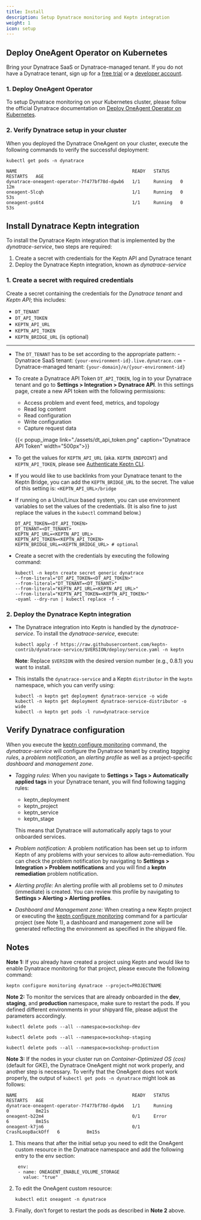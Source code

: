 ```yaml
---
title: Install
description: Setup Dynatrace monitoring and Keptn integration
weight: 1
icon: setup
---
```


## Deploy OneAgent Operator on Kubernetes

Bring your Dynatrace SaaS or Dynatrace-managed tenant. If you do not have a Dynatrace tenant, sign up for a [free trial](https://www.dynatrace.com/trial/) or a [developer account](https://www.dynatrace.com/developer/).

### 1. Deploy OneAgent Operator

To setup Dynatrace monitoring on your Kubernetes cluster, please follow the official Dynatrace documentation on [Deploy OneAgent Operator on Kubernetes](https://www.dynatrace.com/support/help/technology-support/cloud-platforms/kubernetes/deploy-oneagent-k8/).

### 2. Verify Dynatrace setup in your cluster

When you deployed the Dynatrace OneAgent on your cluster, execute the following commands to verify the successful deployment:

```console
kubectl get pods -n dynatrace
```

```console
NAME                                           READY   STATUS    RESTARTS   AGE
dynatrace-oneagent-operator-7f477bf78d-dgwb6   1/1     Running   0          12m
oneagent-5lcqh                                 1/1     Running   0          53s
oneagent-ps6t4                                 1/1     Running   0          53s
```

## Install Dynatrace Keptn integration

To install the Dynatrace Keptn integration that is implemented by the *dynatrace-service*, two steps are required:

1. Create a secret with credentials for the Keptn API and Dynatrace tenant
1. Deploy the Dynatrace Keptn integration, known as *dynatrace-service*

### 1. Create a secret with required credentials

Create a secret containing the credentials for the *Dynatrace tenant* and *Keptn API*; this includes: 

* `DT_TENANT`
* `DT_API_TOKEN`
* `KEPTN_API_URL` 
* `KEPTN_API_TOKEN`
* `KEPTN_BRIDGE_URL` (is optional)

---

* The `DT_TENANT` has to be set according to the appropriate pattern:
      - Dynatrace SaaS tenant: `{your-environment-id}.live.dynatrace.com`
      - Dynatrace-managed tenant: `{your-domain}/e/{your-environment-id}`

* To create a Dynatrace API Token `DT_API_TOKEN`, log in to your Dynatrace tenant and go to **Settings > Integration > Dynatrace API**. In this settings page, create a new API token with the following permissions:
    - Access problem and event feed, metrics, and topology
    - Read log content
    - Read configuration
    - Write configuration
    - Capture request data

    {{< popup_image
    link="./assets/dt_api_token.png"
    caption="Dynatrace API Token"
    width="500px">}}

* To get the values for `KEPTN_API_URL` (aka. `KEPTN_ENDPOINT`) and `KEPTN_API_TOKEN`, please see [Authenticate Keptn CLI](../../../operate/install/#authenticate-keptn-cli).
   
* If you would like to use backlinks from your Dynatrace tenant to the Keptn Bridge, you can add the `KEPTN_BRIDGE_URL` to the secret. The value of this setting is: `<KEPTN_API_URL>/bridge`

* If running on a Unix/Linux based system, you can use environment variables to set the values of the credentials. (It is also fine to just replace the values in the `kubectl` command below.)

    ```console
    DT_API_TOKEN=<DT_API_TOKEN>
    DT_TENANT=<DT_TENANT>
    KEPTN_API_URL=<KEPTN_API_URL>
    KEPTN_API_TOKEN=<KEPTN_API_TOKEN>
    KEPTN_BRIDGE_URL=<KEPTN_BRIDGE_URL> # optional
    ```

* Create a secret with the credentials by executing the following command:

    ```console
    kubectl -n keptn create secret generic dynatrace
    --from-literal="DT_API_TOKEN=<DT_API_TOKEN>" 
    --from-literal="DT_TENANT=<DT_TENANT>" 
    --from-literal="KEPTN_API_URL=<KEPTN_API_URL>" 
    --from-literal="KEPTN_API_TOKEN=<KEPTN_API_TOKEN>"
    -oyaml --dry-run | kubectl replace -f -
    ```

### 2. Deploy the Dynatrace Keptn integration

* The Dynatrace integration into Keptn is handled by the *dynatrace-service*. To install the *dynatrace-service*, execute:

    ```console
    kubectl apply -f https://raw.githubusercontent.com/keptn-contrib/dynatrace-service/$VERSION/deploy/service.yaml -n keptn
    ```
   
  **Note**: Replace `$VERSION` with the desired version number (e.g., 0.8.1) you want to install.
   
* This installs the `dynatrace-service` and a Keptn `distributor` in the `keptn` namespace, which you can verify using:

    ```console
    kubectl -n keptn get deployment dynatrace-service -o wide
    kubectl -n keptn get deployment dynatrace-service-distributor -o wide
    kubectl -n keptn get pods -l run=dynatrace-service
    ```

## Verify Dynatrace configuration

When you execute the [keptn configure monitoring](../../../reference/cli/commands/keptn_configure_monitoring/) command, the *dynatrace-service* will configure the Dynatrace tenant by creating *tagging rules*, a *problem notification*, an *alerting profile* as well as a project-specific *dashboard* and *management zone*.

- *Tagging rules:* When you navigate to **Settings > Tags > Automatically applied tags** in your Dynatrace tenant, you will find following tagging rules:
    - keptn_deployment
    - keptn_project
    - keptn_service
    - keptn_stage
  
    This means that Dynatrace will automatically apply tags to your onboarded services.

- *Problem notification:* A problem notification has been set up to inform Keptn of any problems with your services to allow auto-remediation. You can check the problem notification by navigating to **Settings > Integration > Problem notifications** and you will find a **keptn remediation** problem notification.

- *Alerting profile:* An alerting profile with all problems set to *0 minutes* (immediate) is created. You can review this profile by navigating to **Settings > Alerting > Alerting profiles**.

- *Dashboard and Management zone:* When creating a new Keptn project or executing the [keptn configure monitoring](../../../reference/cli/commands/keptn_configure_monitoring/) command for a particular project (see Note 1), a dashboard and management zone will be generated reflecting the environment as specified in the shipyard file.

## Notes

**Note 1:** If you already have created a project using Keptn and would like to enable Dynatrace monitoring for that project, please execute the following command:

```console
keptn configure monitoring dynatrace --project=PROJECTNAME
```

**Note 2:** To monitor the services that are already onboarded in the **dev**, **staging**, and **production** namespace, make sure to restart the pods. If you defined different environments in your shipyard file, please adjust the parameters accordingly. 

```console
kubectl delete pods --all --namespace=sockshop-dev
```
```console
kubectl delete pods --all --namespace=sockshop-staging
```
```console
kubectl delete pods --all --namespace=sockshop-production
```

**Note 3:** If the nodes in your cluster run on *Container-Optimized OS (cos)* (default for GKE), the Dynatrace OneAgent might not work properly, and another step is necessary. To verify that the OneAgent does not work properly, the output of `kubectl get pods -n dynatrace` might look as follows:

```console
NAME                                           READY   STATUS             RESTARTS   AGE
dynatrace-oneagent-operator-7f477bf78d-dgwb6   1/1     Running            0          8m21s
oneagent-b22m4                                 0/1     Error              6          8m15s
oneagent-k7jn6                                 0/1     CrashLoopBackOff   6          8m15s
```

1. This means that after the initial setup you need to edit the OneAgent custom resource in the Dynatrace namespace and add the following entry to the env section:

        env:
        - name: ONEAGENT_ENABLE_VOLUME_STORAGE
          value: "true"

1. To edit the OneAgent custom resource: 

    ```console
    kubectl edit oneagent -n dynatrace
    ```

1. Finally, don't forget to restart the pods as described in **Note 2** above.
